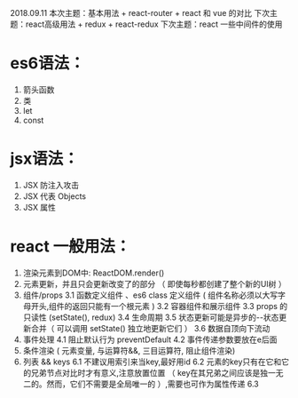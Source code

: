 2018.09.11
本次主题：基本用法 + react-router + react 和 vue 的对比
下次主题：react高级用法 + redux + react-redux
下次主题：react 一些中间件的使用
# es6语法：
  1. 箭头函数
  2. 类
  3. let
  4. const

# jsx语法：
  1. JSX 防注入攻击
  2. JSX 代表 Objects
  3. JSX 属性

# react 一般用法：
  1. 渲染元素到DOM中: ReactDOM.render()
  2. 元素更新，并且只会更新改变了的部分 （ 即使每秒都创建了整个新的UI树 ）
  3. 组件/props
     3.1 函数定义组件 、es6 class 定义组件 ( 组件名称必须以大写字母开头,组件的返回只能有一个根元素 )
     3.2 容器组件和展示组件
     3.3 props 的只读性 (setState(), redux)
     3.4 生命周期
     3.5 状态更新可能是异步的--状态更新合并（ 可以调用 setState() 独立地更新它们 ）
     3.6 数据自顶向下流动
  4. 事件处理
     4.1 阻止默认行为 preventDefault
     4.2 事件传递参数要放在e后面
  5. 条件渲染 ( 元素变量, 与运算符&&, 三目运算符, 阻止组件渲染)
  6. 列表 && keys
     6.1 不建议用索引来当key,最好用id
     6.2 元素的key只有在它和它的兄弟节点对比时才有意义,注意放置位置 （ key在其兄弟之间应该是独一无二的。然而，它们不需要是全局唯一的 ）,需要也可作为属性传递
     6.3
